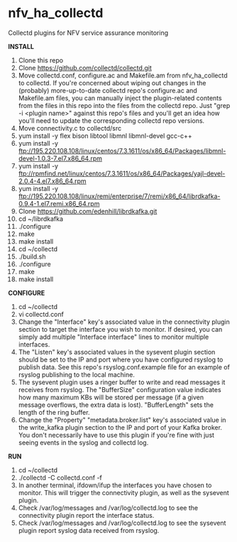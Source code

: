 # nfv_ha_collectd
Collectd plugins for NFV service assurance monitoring

**INSTALL**
1. Clone this repo
2. Clone https://github.com/collectd/collectd.git
3. Move collectd.conf, configure.ac and Makefile.am from nfv_ha_collectd to collectd.  If you're concerned about wiping out changes in the (probably) more-up-to-date collectd repo's configure.ac and Makefile.am files, you can manually inject the plugin-related contents from the files in this repo into the files from the collectd repo.  Just "grep -i &lt;plugin name&gt;" against this repo's files and you'll get an idea how you'll need to update the corresponding collectd repo versions.
4. Move connectivity.c to collectd/src
5. yum install -y flex bison libtool libmnl libmnl-devel gcc-c++
6. yum install -y ftp://195.220.108.108/linux/centos/7.3.1611/os/x86_64/Packages/libmnl-devel-1.0.3-7.el7.x86_64.rpm
7. yum install -y ftp://rpmfind.net/linux/centos/7.3.1611/os/x86_64/Packages/yajl-devel-2.0.4-4.el7.x86_64.rpm
8. yum install -y ftp://195.220.108.108/linux/remi/enterprise/7/remi/x86_64/librdkafka-0.9.4-1.el7.remi.x86_64.rpm
9. Clone https://github.com/edenhill/librdkafka.git
10. cd ~/librdkafka
11. ./configure
12. make
13. make install
14. cd ~/collectd
15. ./build.sh
16. ./configure
17. make
18. make install

**CONFIGURE**
1. cd ~/collectd
2. vi collectd.conf
3. Change the "Interface" key's associated value in the connectivity plugin section to target the interface you wish to monitor.  If desired, you can simply add multiple "Interface interface" lines to monitor multiple interfaces.
4. The "Listen" key's associated values in the sysevent plugin section should be set to the IP and port where you have configured rsyslog to publish data.  See this repo's rsyslog.conf.example file for an example of rsyslog publishing to the local machine.
5. The sysevent plugin uses a ringer buffer to write and read messages it receives from rsyslog.  The "BufferSize" configuration value indicates how many maximum KBs will be stored per message (if a given message overflows, the extra data is lost).  "BufferLength" sets the length of the ring buffer.
6. Change the "Property" "metadata.broker.list" key's associated value in the write_kafka plugin section to the IP and port of your Kafka broker.  You don't necessarily have to use this plugin if you're fine with just seeing events in the syslog and collectd log.

**RUN**
1. cd ~/collectd
2. ./collectd -C collectd.conf -f
3. In another terminal, ifdown/ifup the interfaces you have chosen to monitor.  This will trigger the connectivity plugin, as well as the sysevent plugin.
4. Check /var/log/messages and /var/log/collectd.log to see the connectivity plugin report the interface status.
5. Check /var/log/messages and /var/log/collectd.log to see the sysevent plugin report syslog data received from rsyslog.
